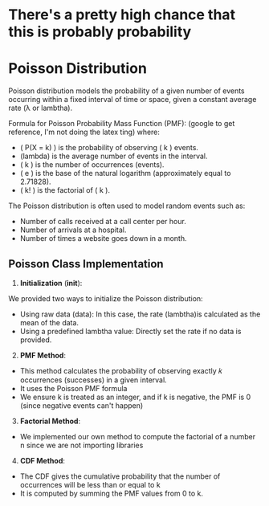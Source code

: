 # There's a pretty high chance that this is probably probability


# Poisson Distribution

Poisson distribution models the probability of a given number of events occurring within a fixed interval of time or space, given a constant average rate (λ or lambtha).

Formula for Poisson Probability Mass Function (PMF):
(google to get reference, I'm not doing the latex ting)
where:
- \( P(X = k) \) is the probability of observing \( k \) events.
- (lambda) is the average number of events in the interval.
- \( k \) is the number of occurrences (events).
- \( e \) is the base of the natural logarithm (approximately equal to 2.71828).
- \( k! \) is the factorial of \( k \).


The Poisson distribution is often used to model random events such as:

- Number of calls received at a call center per hour.
- Number of arrivals at a hospital.
- Number of times a website goes down in a month.

## Poisson Class Implementation
1. **Initialization** (__init__):

We provided two ways to initialize the Poisson distribution:
- Using raw data (data): In this case, the rate (lambtha)is calculated as the mean of the data.
- Using a predefined lambtha value: Directly set the rate if no data is provided.

2. **PMF Method**:
- This method calculates the probability of observing exactly 𝑘 occurrences (successes) in a given interval.
- It uses the Poisson PMF formula
- We ensure k is treated as an integer, and if k is negative, the PMF is 0 (since negative events can't happen)

3. **Factorial Method**:
- We implemented our own method to compute the factorial of a number n since we are not importing libraries

4. **CDF Method**:
- The CDF gives the cumulative probability that the number of occurrences will be less than or equal to k
- It is computed by summing the PMF values from 0 to k.